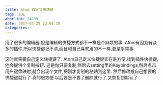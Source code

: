 ```yaml
---
title: Atom 自定义快捷键
tags: IDE
abbrlink: 24289
date: 2017-05-28 23:09:28
categories:
---
```


用了很多的编辑器,但是编辑的快捷方式都不一样是个麻烦的事.
Atom有因为有众多的插件,所以快捷键记不清,而且和自己喜欢用的不一样,更是平常事.

这时就需要自己定义快捷键了. Atom自己定义快捷键实在是方便.找到插件快捷键,他会提供个复制按钮.
这是你只要复制,然后去setting里的Keybindings,然后点击用户键盘映射,就会出现个文件,把刚才复制的粘贴到这里.
然后修改成自己想要的快捷键就行了.真的很方便.以后要是不要了删除就行了,又恢复到默认了.
